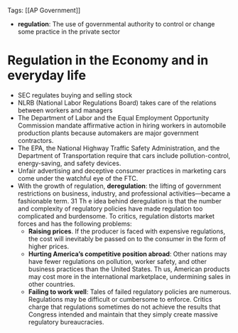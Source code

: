 Tags: [[AP Government]]

- **regulation**: The use of governmental authority to control or change some practice in the private sector

# Regulation in the Economy and in everyday life
- SEC regulates buying and selling stock 
- NLRB (National Labor Regulations Board) takes care of the relations between workers and managers
-  The Department of Labor and the Equal Employment Opportunity Commission mandate affirmative action in hiring workers in automobile production plants because automakers are major government contractors. 
-  The EPA, the National Highway Traffic Safety Administration, and the Department of Transportation require that cars include pollution-control, energy-saving, and safety devices. 
-  Unfair advertising and deceptive consumer practices in marketing cars come under the watchful eye of the FTC.
-  With the growth of regulation, **deregulation**: the lifting of government restrictions on business, industry, and professional activities—became a fashionable term. 31 Th e idea behind deregulation is that the number and complexity of regulatory policies have made regulation too complicated and burdensome. To critics, regulation distorts market forces and has the following problems: 
	-  **Raising prices**. If the producer is faced with expensive regulations, the cost will inevitably be passed on to the consumer in the form of higher prices.
	-  **Hurting America’s competitive position abroad**: Other nations may have fewer regulations on pollution, worker safety, and other business practices than the United States. Th us, American products may cost more in the international marketplace, undermining sales in other countries. 
	-  **Failing to work well**: Tales of failed regulatory policies are numerous. Regulations may be difficult or cumbersome to enforce. Critics charge that regulations sometimes do not achieve the results that Congress intended and maintain that they simply create massive regulatory bureaucracies.